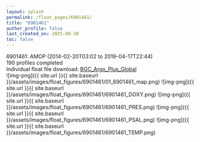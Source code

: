 ```yaml
---
layout: splash
permalink: /float_pages/6901461/
title: "6901461"
author_profile: false
last_created_on: 2025-09-30
toc: false
---
```

 
6901461: AMOP (2014-02-20T03:02 to 2019-04-17T22:44)\
190 profiles completed\
Individual float file download: [BGC_Argo_Plus_Global](https://ftp.soest.hawaii.edu/bgc_argo_plus/Individual_Floats/outliers_removed/6901461_Sprof_processed.nc)\
![img-png]({{ site.url }}{{ site.baseurl }}/assets/images/float_figures/6901461/01_6901461_map.png)
![img-png]({{ site.url }}{{ site.baseurl }}/assets/images/float_figures/6901461/6901461_DOXY.png)
![img-png]({{ site.url }}{{ site.baseurl }}/assets/images/float_figures/6901461/6901461_PRES.png)
![img-png]({{ site.url }}{{ site.baseurl }}/assets/images/float_figures/6901461/6901461_PSAL.png)
![img-png]({{ site.url }}{{ site.baseurl }}/assets/images/float_figures/6901461/6901461_TEMP.png)
